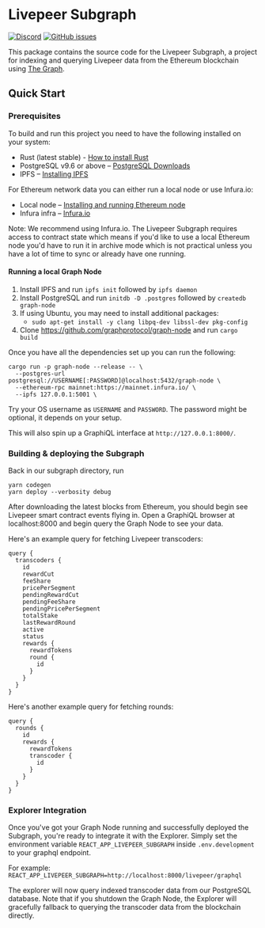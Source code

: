 # Livepeer Subgraph
[![Discord](https://img.shields.io/discord/423160867534929930.svg?style=flat-square)](https://discord.gg/7wRSUGX)
[![GitHub issues](https://img.shields.io/github/issues/livepeer/livepeerjs/subgraph.svg?style=flat-square)](https://github.com/livepeer/livepeerjs/labels/subgraph)

This package contains the source code for the Livepeer Subgraph, a project for indexing and querying Livepeer data from the Ethereum blockchain using [The Graph](https://thegraph.com).

## Quick Start

### Prerequisites

To build and run this project you need
to have the following installed on your system:

- Rust (latest stable) - [How to install Rust](https://www.rust-lang.org/en-US/install.html)
- PostgreSQL v9.6 or above – [PostgreSQL Downloads](https://www.postgresql.org/download/)
- IPFS – [Installing IPFS](https://ipfs.io/docs/install/)

For Ethereum network data you can either run a local node or use Infura.io:

- Local node – [Installing and running Ethereum node](https://ethereum.gitbooks.io/frontier-guide/content/getting_a_client.html)
- Infura infra – [Infura.io](https://infura.io/)

Note: We recommend using Infura.io. The Livepeer Subgraph requires access to contract state which means if you'd like to use a local Ethereum node you'd have to run it in archive mode which is not practical unless you have a lot of time to sync or already have one running.

#### Running a local Graph Node

1. Install IPFS and run `ipfs init` followed by `ipfs daemon`
2. Install PostgreSQL and run `initdb -D .postgres` followed by `createdb graph-node`
3. If using Ubuntu, you may need to install additional packages:
   - `sudo apt-get install -y clang libpq-dev libssl-dev pkg-config`
4. Clone https://github.com/graphprotocol/graph-node and run `cargo build`

Once you have all the dependencies set up you can run the following:

```
cargo run -p graph-node --release -- \
  --postgres-url postgresql://USERNAME[:PASSWORD]@localhost:5432/graph-node \
  --ethereum-rpc mainnet:https://mainnet.infura.io/ \
  --ipfs 127.0.0.1:5001 \
```

Try your OS username as `USERNAME` and `PASSWORD`. The password might be optional, it depends on your setup.

This will also spin up a GraphiQL interface at `http://127.0.0.1:8000/`.

### Building & deploying the Subgraph

Back in our subgraph directory, run

```
yarn codegen
yarn deploy --verbosity debug
```

After downloading the latest blocks from Ethereum, you should begin see Livepeer smart contract events flying in. Open a GraphiQL browser at localhost:8000 and begin query the Graph Node to see your data.

Here's an example query for fetching Livepeer transcoders:
```
query {
  transcoders {
    id
    rewardCut
    feeShare
    pricePerSegment
    pendingRewardCut
    pendingFeeShare
    pendingPricePerSegment
    totalStake
    lastRewardRound
    active
    status
    rewards {
      rewardTokens
      round {
        id
      }
    }
  }
}
```

Here's another example query for fetching rounds:
```
query {
  rounds {
    id
    rewards {
      rewardTokens
      transcoder {
        id
      }
    }
  }
}
```

### Explorer Integration
Once you've got your Graph Node running and successfully deployed the Subgraph, you're ready to
integrate it with the Explorer. Simply set the environment variable `REACT_APP_LIVEPEER_SUBGRAPH` inside `.env.development` to your graphql
endpoint.

For example:
`REACT_APP_LIVEPEER_SUBGRAPH=http://localhost:8000/livepeer/graphql`

The explorer will now query indexed transcoder data from our PostgreSQL database. Note that if you
shutdown the Graph Node, the Explorer will gracefully fallback to
querying the transcoder data from the blockchain directly. 
